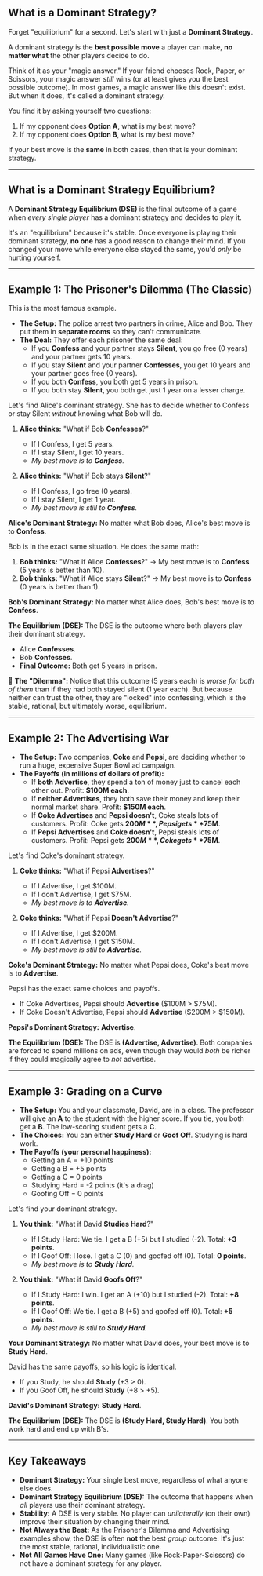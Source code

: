 
## What is a Dominant Strategy?

Forget "equilibrium" for a second. Let's start with just a **Dominant Strategy**.

A dominant strategy is the **best possible move** a player can make, **no matter what** the other players decide to do.

Think of it as your "magic answer." If your friend chooses Rock, Paper, or Scissors, your magic answer *still* wins (or at least gives you the best possible outcome). In most games, a magic answer like this doesn't exist. But when it does, it's called a dominant strategy.

You find it by asking yourself two questions:
1.  If my opponent does **Option A**, what is my best move?
2.  If my opponent does **Option B**, what is my best move?

If your best move is the **same** in both cases, then that is your dominant strategy.

---

## What is a Dominant Strategy Equilibrium?

A **Dominant Strategy Equilibrium (DSE)** is the final outcome of a game when *every single player* has a dominant strategy and decides to play it.

It's an "equilibrium" because it's stable. Once everyone is playing their dominant strategy, **no one** has a good reason to change their mind. If you changed your move while everyone else stayed the same, you'd *only* be hurting yourself.

---

## Example 1: The Prisoner's Dilemma (The Classic)

This is the most famous example.

* **The Setup:** The police arrest two partners in crime, Alice and Bob. They put them in **separate rooms** so they can't communicate.
* **The Deal:** They offer each prisoner the same deal:
    * If you **Confess** and your partner stays **Silent**, you go free (0 years) and your partner gets 10 years.
    * If you stay **Silent** and your partner **Confesses**, you get 10 years and your partner goes free (0 years).
    * If you both **Confess**, you both get 5 years in prison.
    * If you both stay **Silent**, you both get just 1 year on a lesser charge.

Let's find Alice's dominant strategy. She has to decide whether to Confess or stay Silent *without* knowing what Bob will do.

1.  **Alice thinks:** "What if Bob **Confesses**?"
    * If I Confess, I get 5 years.
    * If I stay Silent, I get 10 years.
    * *My best move is to **Confess**.*

2.  **Alice thinks:** "What if Bob stays **Silent**?"
    * If I Confess, I go free (0 years).
    * If I stay Silent, I get 1 year.
    * *My best move is still to **Confess**.*

**Alice's Dominant Strategy:** No matter what Bob does, Alice's best move is to **Confess**.

Bob is in the exact same situation. He does the same math:
1.  **Bob thinks:** "What if Alice **Confesses**?" -> My best move is to **Confess** (5 years is better than 10).
2.  **Bob thinks:** "What if Alice stays **Silent**?" -> My best move is to **Confess** (0 years is better than 1).

**Bob's Dominant Strategy:** No matter what Alice does, Bob's best move is to **Confess**.

**The Equilibrium (DSE):**
The DSE is the outcome where both players play their dominant strategy.
* Alice **Confesses**.
* Bob **Confesses**.
* **Final Outcome:** Both get 5 years in prison.

🚨 **The "Dilemma":** Notice that this outcome (5 years each) is *worse for both of them* than if they had both stayed silent (1 year each). But because neither can trust the other, they are "locked" into confessing, which is the stable, rational, but ultimately worse, equilibrium.

---

## Example 2: The Advertising War

* **The Setup:** Two companies, **Coke** and **Pepsi**, are deciding whether to run a huge, expensive Super Bowl ad campaign.
* **The Payoffs (in millions of dollars of profit):**
    * If **both Advertise**, they spend a ton of money just to cancel each other out. Profit: **$100M each**.
    * If **neither Advertises**, they both save their money and keep their normal market share. Profit: **$150M each**.
    * If **Coke Advertises** and **Pepsi doesn't**, Coke steals lots of customers. Profit: Coke gets **$200M**, Pepsi gets **$75M**.
    * If **Pepsi Advertises** and **Coke doesn't**, Pepsi steals lots of customers. Profit: Pepsi gets **$200M**, Coke gets **$75M**.

Let's find Coke's dominant strategy.

1.  **Coke thinks:** "What if Pepsi **Advertises**?"
    * If I Advertise, I get $100M.
    * If I don't Advertise, I get $75M.
    * *My best move is to **Advertise**.*

2.  **Coke thinks:** "What if Pepsi **Doesn't Advertise**?"
    * If I Advertise, I get $200M.
    * If I don't Advertise, I get $150M.
    * *My best move is still to **Advertise**.*

**Coke's Dominant Strategy:** No matter what Pepsi does, Coke's best move is to **Advertise**.

Pepsi has the exact same choices and payoffs.
* If Coke Advertises, Pepsi should **Advertise** ($100M > $75M).
* If Coke Doesn't Advertise, Pepsi should **Advertise** ($200M > $150M).

**Pepsi's Dominant Strategy:** **Advertise**.

**The Equilibrium (DSE):**
The DSE is **(Advertise, Advertise)**. Both companies are forced to spend millions on ads, even though they would *both* be richer if they could magically agree to *not* advertise.

---

## Example 3: Grading on a Curve

* **The Setup:** You and your classmate, David, are in a class. The professor will give an **A** to the student with the higher score. If you tie, you both get a **B**. The low-scoring student gets a **C**.
* **The Choices:** You can either **Study Hard** or **Goof Off**. Studying is hard work.
* **The Payoffs (your personal happiness):**
    * Getting an A = +10 points
    * Getting a B = +5 points
    * Getting a C = 0 points
    * Studying Hard = -2 points (it's a drag)
    * Goofing Off = 0 points

Let's find your dominant strategy.

1.  **You think:** "What if David **Studies Hard**?"
    * If I Study Hard: We tie. I get a B (+5) but I studied (-2). Total: **+3 points**.
    * If I Goof Off: I lose. I get a C (0) and goofed off (0). Total: **0 points**.
    * *My best move is to **Study Hard**.*

2.  **You think:** "What if David **Goofs Off**?"
    * If I Study Hard: I win. I get an A (+10) but I studied (-2). Total: **+8 points**.
    * If I Goof Off: We tie. I get a B (+5) and goofed off (0). Total: **+5 points**.
    * *My best move is still to **Study Hard**.*

**Your Dominant Strategy:** No matter what David does, your best move is to **Study Hard**.

David has the same payoffs, so his logic is identical.
* If you Study, he should **Study** (+3 > 0).
* If you Goof Off, he should **Study** (+8 > +5).

**David's Dominant Strategy:** **Study Hard**.

**The Equilibrium (DSE):**
The DSE is **(Study Hard, Study Hard)**. You both work hard and end up with B's.

---

## Key Takeaways

* **Dominant Strategy:** Your single best move, regardless of what anyone else does.
* **Dominant Strategy Equilibrium (DSE):** The outcome that happens when *all* players use their dominant strategy.
* **Stability:** A DSE is very stable. No player can *unilaterally* (on their own) improve their situation by changing their mind.
* **Not Always the Best:** As the Prisoner's Dilemma and Advertising examples show, the DSE is often **not** the best *group* outcome. It's just the most stable, rational, individualistic one.
* **Not All Games Have One:** Many games (like Rock-Paper-Scissors) do not have a dominant strategy for any player.